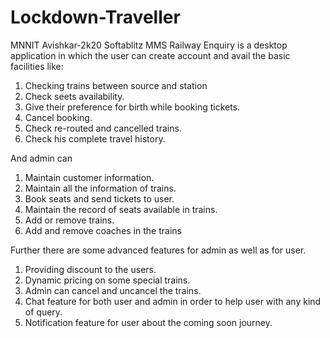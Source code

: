 # Lockdown-Traveller
MNNIT Avishkar-2k20 Softablitz
MMS Railway Enquiry is a desktop application in which the user can create account and avail the basic facilities like:
1. Checking trains between source and station 
2. Check seets availability.
3. Give their preference for birth while booking tickets.
4. Cancel booking.
5. Check re-routed and cancelled trains.
6. Check his complete travel history.

And admin can 
1. Maintain customer information.
2. Maintain all the information of trains.
3. Book seats and send tickets to user.
4. Maintain the record of seats available in trains.
5. Add or remove trains.
6. Add and remove coaches in the trains


Further there are some advanced features for admin as well as for user.
1. Providing discount to the users.
2. Dynamic pricing on some special trains.
3. Admin can cancel and uncancel the trains.
4. Chat feature for both user and admin in order to help user with any kind of query.
5. Notification feature for user about the coming soon journey.